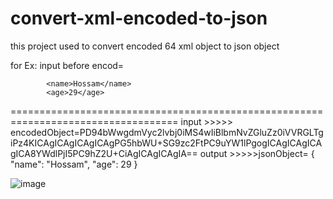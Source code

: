 # convert-xml-encoded-to-json

this project used to convert encoded 64 xml object to json object

for Ex:
input before encod= 
<?xml version="1.0" encoding="UTF-8"?>
            <name>Hossam</name>
            <age>29</age>
===================================================================================
input >>>>> encodedObject=PD94bWwgdmVyc2lvbj0iMS4wIiBlbmNvZGluZz0iVVRGLTgiPz4KICAgICAgICAgICAgPG5hbWU+SG9zc2FtPC9uYW1lPgogICAgICAgICAgICA8YWdlPjI5PC9hZ2U+CiAgICAgICAgIA==
output >>>>>jsonObject=
{
    "name": "Hossam",
    "age": 29
}



![image](https://user-images.githubusercontent.com/45921527/133344189-9febf0cc-b83c-466d-95b8-88b4af8a7d9c.png)

